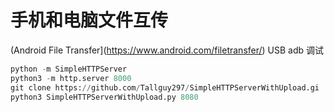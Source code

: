# 手机和电脑文件互传

(Android File Transfer](https://www.android.com/filetransfer/)
USB
adb 调试

```python
python -m SimpleHTTPServer
python3 -m http.server 8000
git clone https://github.com/Tallguy297/SimpleHTTPServerWithUpload.gi
python3 SimpleHTTPServerWithUpload.py 8080
```